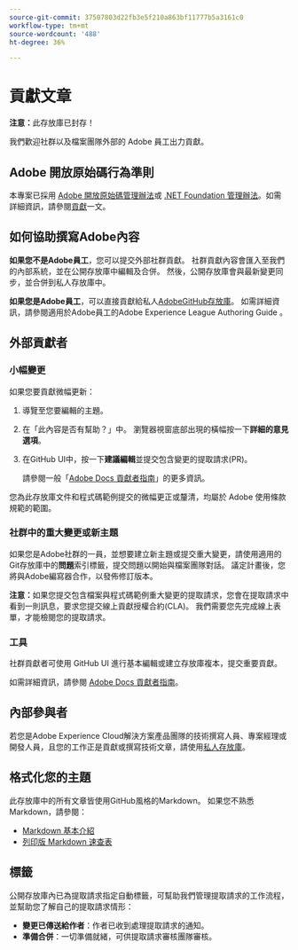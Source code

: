 ```yaml
---
source-git-commit: 37507803d22fb3e5f210a863bf11777b5a3161c0
workflow-type: tm+mt
source-wordcount: '488'
ht-degree: 36%

---
```

# 貢獻文章

**注意：**&#x200B;此存放庫已封存！

我們歡迎社群以及檔案團隊外部的 Adobe 員工出力貢獻。

## Adobe 開放原始碼行為準則

本專案已採用 [Adobe 開放原始碼管理辦法](code-of-conduct.md)或 [.NET Foundation 管理辦法](https://dotnetfoundation.org/code-of-conduct)。如需詳細資訊，請參閱[貢獻](contributing.md)一文。

## 如何協助撰寫Adobe內容

**如果您不是Adobe員工**，您可以提交外部社群貢獻。 社群貢獻內容會匯入至我們的內部系統，並在公開存放庫中編輯及合併。 然後，公開存放庫會與最新變更同步，並合併到私人存放庫中。

**如果您是Adobe員工**，可以直接貢獻給私人[AdobeGitHub存放庫](https://git.corp.adobe.com/AdobeDocs/)。 如需詳細資訊，請參閱適用於Adobe員工的Adobe Experience League Authoring Guide 。

## 外部貢獻者

### 小幅變更

如果您要貢獻微幅更新：

1. 導覽至您要編輯的主題。
1. 在「此內容是否有幫助？」中。 瀏覽器視窗底部出現的橫幅按一下&#x200B;**詳細的意見選項**。
1. 在GitHub UI中，按一下&#x200B;**建議編輯**&#x200B;並提交包含變更的提取請求(PR)。

   請參閱一般「[Adobe Docs 貢獻者指南](https://experienceleague.adobe.com/docs/contributor/contributor-guide/introduction.html?lang=zh-Hant)」的更多資訊。

您為此存放庫文件和程式碼範例提交的微幅更正或釐清，均屬於 Adobe 使用條款規範的範圍。

### 社群中的重大變更或新主題

如果您是Adobe社群的一員，並想要建立新主題或提交重大變更，請使用適用的Git存放庫中的&#x200B;**問題**&#x200B;索引標籤，提交問題以開始與檔案團隊對話。 議定計畫後，您將與Adobe編寫器合作，以發佈修訂版本。

**注意：**&#x200B;如果您提交包含檔案與程式碼範例重大變更的提取請求，您會在提取請求中看到一則訊息，要求您提交線上貢獻授權合約(CLA)。 我們需要您先完成線上表單，才能檢閱您的提取請求。

### 工具

社群貢獻者可使用 GitHub UI 進行基本編輯或建立存放庫複本，提交重要貢獻。

如需詳細資訊，請參閱 [Adobe Docs 貢獻者指南](https://experienceleague.adobe.com/docs/contributor/contributor-guide/introduction.html?lang=zh-Hant)。

## 內部參與者

若您是Adobe Experience Cloud解決方案產品團隊的技術撰寫人員、專案經理或開發人員，且您的工作正是貢獻或撰寫技術文章，請使用[私人存放庫](https://git.corp.adobe.com/AdobeDocs)。

## 格式化您的主題

此存放庫中的所有文章皆使用GitHub風格的Markdown。 如果您不熟悉Markdown，請參閱：

* [Markdown 基本介紹](https://help.github.com/articles/getting-started-with-writing-and-formatting-on-github/)
* [列印版 Markdown 速查表](https://guides.github.com/pdfs/markdown-cheatsheet-online.pdf)

## 標籤

公開存放庫內已為提取請求指定自動標籤，可幫助我們管理提取請求的工作流程，並幫助您了解自己的提取請求情形：

* **變更已傳送給作者**：作者已收到處理提取請求的通知。
* **準備合併**：一切準備就緒，可供提取請求審核團隊審核。
